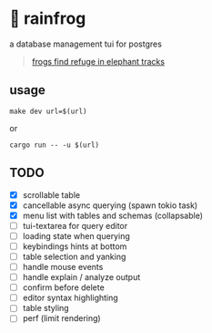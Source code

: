 # 🐸 rainfrog
a database management tui for postgres

> [frogs find refuge in elephant tracks](https://www.sciencedaily.com/releases/2019/06/190604131157.htm) 

## usage
`make dev url=$(url)`

or

`cargo run -- -u $(url)`

## TODO
- [x] scrollable table 
- [x] cancellable async querying (spawn tokio task)
- [x] menu list with tables and schemas (collapsable)
- [ ] tui-textarea for query editor
- [ ] loading state when querying
- [ ] keybindings hints at bottom
- [ ] table selection and yanking
- [ ] handle mouse events
- [ ] handle explain / analyze output
- [ ] confirm before delete
- [ ] editor syntax highlighting
- [ ] table styling
- [ ] perf (limit rendering)
